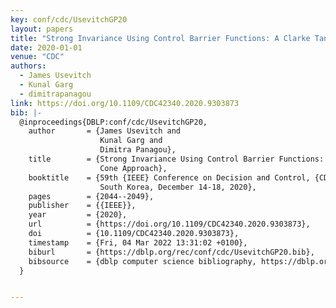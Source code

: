 ```yaml
---
key: conf/cdc/UsevitchGP20
layout: papers
title: "Strong Invariance Using Control Barrier Functions: A Clarke Tangent Cone Approach."
date: 2020-01-01
venue: "CDC"
authors:
  - James Usevitch
  - Kunal Garg
  - dimitrapanagou
link: https://doi.org/10.1109/CDC42340.2020.9303873
bib: |-
  @inproceedings{DBLP:conf/cdc/UsevitchGP20,
    author       = {James Usevitch and
                    Kunal Garg and
                    Dimitra Panagou},
    title        = {Strong Invariance Using Control Barrier Functions: {A} Clarke Tangent
                    Cone Approach},
    booktitle    = {59th {IEEE} Conference on Decision and Control, {CDC} 2020, Jeju Island,
                    South Korea, December 14-18, 2020},
    pages        = {2044--2049},
    publisher    = {{IEEE}},
    year         = {2020},
    url          = {https://doi.org/10.1109/CDC42340.2020.9303873},
    doi          = {10.1109/CDC42340.2020.9303873},
    timestamp    = {Fri, 04 Mar 2022 13:31:02 +0100},
    biburl       = {https://dblp.org/rec/conf/cdc/UsevitchGP20.bib},
    bibsource    = {dblp computer science bibliography, https://dblp.org}
  }


---
```

